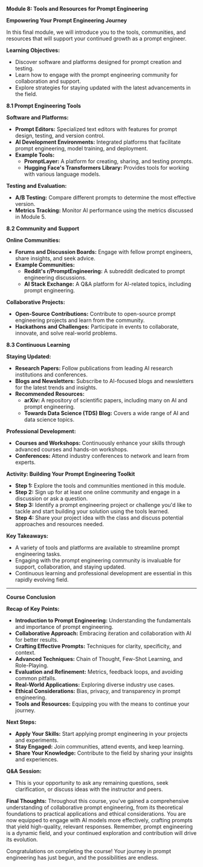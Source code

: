 **Module 8: Tools and Resources for Prompt Engineering**

**Empowering Your Prompt Engineering Journey**

In this final module, we will introduce you to the tools, communities, and resources that will support your continued growth as a prompt engineer.

**Learning Objectives:**
- Discover software and platforms designed for prompt creation and testing.
- Learn how to engage with the prompt engineering community for collaboration and support.
- Explore strategies for staying updated with the latest advancements in the field.

**8.1 Prompt Engineering Tools**

**Software and Platforms:**
- **Prompt Editors:** Specialized text editors with features for prompt design, testing, and version control.
- **AI Development Environments:** Integrated platforms that facilitate prompt engineering, model training, and deployment.
- **Example Tools:**
   - **PromptLayer:** A platform for creating, sharing, and testing prompts.
   - **Hugging Face's Transformers Library:** Provides tools for working with various language models.

**Testing and Evaluation:**
- **A/B Testing:** Compare different prompts to determine the most effective version.
- **Metrics Tracking:** Monitor AI performance using the metrics discussed in Module 5.

**8.2 Community and Support**

**Online Communities:**
- **Forums and Discussion Boards:** Engage with fellow prompt engineers, share insights, and seek advice.
- **Example Communities:**
   - **Reddit's r/PromptEngineering:** A subreddit dedicated to prompt engineering discussions.
   - **AI Stack Exchange:** A Q&A platform for AI-related topics, including prompt engineering.

**Collaborative Projects:**
- **Open-Source Contributions:** Contribute to open-source prompt engineering projects and learn from the community.
- **Hackathons and Challenges:** Participate in events to collaborate, innovate, and solve real-world problems.

**8.3 Continuous Learning**

**Staying Updated:**
- **Research Papers:** Follow publications from leading AI research institutions and conferences.
- **Blogs and Newsletters:** Subscribe to AI-focused blogs and newsletters for the latest trends and insights.
- **Recommended Resources:**
   - **arXiv:** A repository of scientific papers, including many on AI and prompt engineering.
   - **Towards Data Science (TDS) Blog:** Covers a wide range of AI and data science topics.

**Professional Development:**
- **Courses and Workshops:** Continuously enhance your skills through advanced courses and hands-on workshops.
- **Conferences:** Attend industry conferences to network and learn from experts.

**Activity: Building Your Prompt Engineering Toolkit**
- **Step 1:** Explore the tools and communities mentioned in this module.
- **Step 2:** Sign up for at least one online community and engage in a discussion or ask a question.
- **Step 3:** Identify a prompt engineering project or challenge you'd like to tackle and start building your solution using the tools learned.
- **Step 4:** Share your project idea with the class and discuss potential approaches and resources needed.

**Key Takeaways:**
- A variety of tools and platforms are available to streamline prompt engineering tasks.
- Engaging with the prompt engineering community is invaluable for support, collaboration, and staying updated.
- Continuous learning and professional development are essential in this rapidly evolving field.

---

**Course Conclusion**

**Recap of Key Points:**
- **Introduction to Prompt Engineering:** Understanding the fundamentals and importance of prompt engineering.
- **Collaborative Approach:** Embracing iteration and collaboration with AI for better results.
- **Crafting Effective Prompts:** Techniques for clarity, specificity, and context.
- **Advanced Techniques:** Chain of Thought, Few-Shot Learning, and Role-Playing.
- **Evaluation and Refinement:** Metrics, feedback loops, and avoiding common pitfalls.
- **Real-World Applications:** Exploring diverse industry use cases.
- **Ethical Considerations:** Bias, privacy, and transparency in prompt engineering.
- **Tools and Resources:** Equipping you with the means to continue your journey.

**Next Steps:**
- **Apply Your Skills:** Start applying prompt engineering in your projects and experiments.
- **Stay Engaged:** Join communities, attend events, and keep learning.
- **Share Your Knowledge:** Contribute to the field by sharing your insights and experiences.

**Q&A Session:**
- This is your opportunity to ask any remaining questions, seek clarification, or discuss ideas with the instructor and peers.

**Final Thoughts:**
Throughout this course, you've gained a comprehensive understanding of collaborative prompt engineering, from its theoretical foundations to practical applications and ethical considerations. You are now equipped to engage with AI models more effectively, crafting prompts that yield high-quality, relevant responses. Remember, prompt engineering is a dynamic field, and your continued exploration and contribution will drive its evolution.

Congratulations on completing the course! Your journey in prompt engineering has just begun, and the possibilities are endless.
